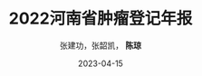 ---
author: 张建功，张韶凯， <strong>陈琼</strong>
date: 2023-04-15
slug: book2022
title: 2022河南省肿瘤登记年报
categories: 
- 肿瘤登记年报
tags:
  - 肿瘤登记
  - 恶性肿瘤
  - 流行情况
  - 年报
details: <em>河南科学技术出版社</em>,郑州
image: "cover/2022.jpg"
---